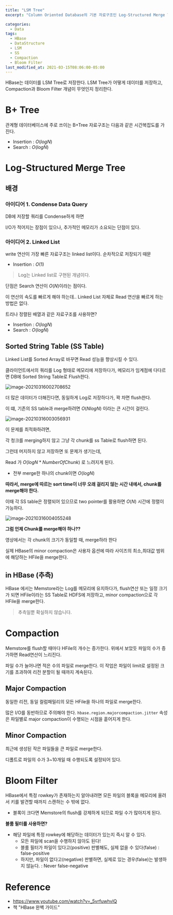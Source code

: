 ```yaml
---
title: "LSM Tree"
excerpt: "Column Oriented Database의 기본 자료구조인 Log-Structured Merge Tree"

categories:
  - Data
tags:
  - HBase
  - DataStructure
  - LSM
  - SS
  - Compaction
  - Bloom Filter
last_modified_at: 2021-03-15T08:06:00-05:00
---
```


HBase는 데이터를 LSM Tree로 저장한다. LSM Tree가 어떻게 데이터를 저장하고, Compaction과 Bloom Filter 개념이 무엇인지 정리한다.

# B+ Tree

관계형 데이터베이스에 주로 쓰이는 B+Tree 자료구조는 다음과 같은 시간복잡도를 가진다.
- Insertion : $O(logN)$
- Search : $O(logN)$

# Log-Structured Merge Tree

## 배경

### 아이디어 1. Condense Data Query

DB에 저장할 쿼리를 Condense하게 하면 

I/O가 적어지는 장점이 있으나, 추가적인 메모리가 소요되는 단점이 있다.

### 아이디어 2. Linked List

write 연산이 가장 빠른 자료구조는 linked list이다. 순차적으로 저장되기 때문
- Insertion : $O(1)$

> Log는 Linked list로 구현된 개념이다.

단점은 Search 연산이 $O(N)$이라는 점이다.

이 연산의 속도를 빠르게 해야 하는데.. Linked List 자체로 Read 연산을 빠르게 하는 방법은 없다.

트리나 정렬된 배열과 같은 자료구조를 사용하면?
- Insertion : $O(logN)$
- Search : $O(logN)$

## Sorted String Table (SS Table)

Linked List를 Sorted Array로 바꾸면 Read 성능을 향상시킬 수 있다.

클라이언트에서의 쿼리를 Log 형태로 메모리에 저장하다가, 메모리가 임계점에 다다르면 DB에 Sorted String Table로 Flush한다.

![image-20210316002708652](/assets/images/hbase/image-20210316002708652.png)

더 많은 데이터가 더해진다면, 동일하게 Log로 저장하다가, 꽉 차면 flush한다.

이 떄, 기존의 SS table과 merge하려면 $O(NlogN)$ 이라는 큰 시간이 걸린다.

![image-20210316003056931](/assets/images/hbase/image-20210316003056931.png)

이 문제를 최적화하려면,

각 청크를 merging하지 않고 그냥 각 chunk를 ss Table로 flush하면 된다.

그런데 머지하지 않고 저장하면 또 문제가 생기는데,

Read 가 $O(logN * Number Of Chunk)$ 로 느려지게 된다. 

- 전부 merge한 하나의 chunk이면 $O(logN)$

**따라서, merge에 따르는 sort time이 너무 오래 걸리지 않는 시간 내에서, chunk를 merge해야 한다.**

이때 각 SS table은 정렬되어 있으므로 two pointer를 활용하면 $O(N)$ 시간에 정렬이 가능하다.

![image-20210316004055248](/assets/images/hbase/image-20210316004055248.png)

**그럼 언제 Chunk를 merge해야 하나??**

영상에서는 각 chunk의 크기가 동일할 때, merge하라 한다

실제 HBase의 minor compaction은 사용자 옵션에 따라 사이즈의 최소,최대값 범위에 해당하는 HFile을 merge한다.

## in HBase (추측)

HBase 에서는 Memstore라는 Log를 메모리에 유지하다가, flush연산 또는 일정 크기가 되면 HFile이라는 SS Table로 HDFS에 저장하고, minor compaction으로 각 HFile을 merge한다.

> 추측일뿐 확실하지 않습니다.

# Compaction

Memstore를 flush할 때마다 HFile의 개수는 증가한다. 위에서 보았듯 파일의 수가 증가하면 Read연산이 느리진다.

파일 수가 늘어나면 적은 수의 파일로 merge한다. 이 작업은 파일이 limit로 설정된 크기를 초과하여 리전 분할이 될 때까지 계속된다.

## Major Compaction

동일한 리전, 동일 컬럼패밀리의 모든 HFile을 하나의 파일로 merge한다.

많은 I/O를 동반하므로 주의해야 한다. `hbase.region.majorcompaction.jitter` 속성은 파일별로 major compaction이 수행되는 시점을 흩어지게 한다.

## Minor Compaction

최근에 생성된 작은 파일들을 큰 파일로 merge한다.

디폴트로 파일의 수가 3~10개일 때 수행되도록 설정되어 있다.

# Bloom Filter

HBase에서 특정 rowkey가 존재하는지 알아내려면 모든 파일의 블록을 메모리에 올려서 키를 발견할 때까지 스캔하는 수 밖에 없다.
- 블록이 크다면 Memstore의 flush를 강제하게 되므로 파일 수가 많아지게 된다.

**블룸 필터를 사용하면?**
- 해당 파일에 특정 rowkey에 해당하는 데이터가 있는지 즉시 알 수 있다.
  - 모든 파일에 scan을 수행하지 않아도 된다!
  - 블룸 필터가 파일이 있다고(positive) 판별해도, 실제 없을 수 있다(false) : false-positive
  - 하지만, 파일이 없다고(negative) 판별하면, 실제로 있는 경우(false)는 발생하지 않늗다. : Never false-negative 


# Reference
- https://www.youtube.com/watch?v=_5vrfuwhvlQ
- 책 "HBase 완벽 가이드"